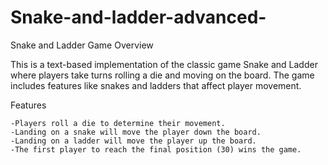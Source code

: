 # Snake-and-ladder-advanced-

Snake and Ladder Game
Overview

This is a text-based implementation of the classic game Snake and Ladder where players take turns rolling a die and moving on the board. 
The game includes features like snakes and ladders that affect player movement.  

 Features

    -Players roll a die to determine their movement.
    -Landing on a snake will move the player down the board.
    -Landing on a ladder will move the player up the board.
    -The first player to reach the final position (30) wins the game.

